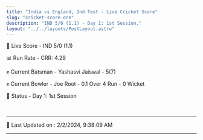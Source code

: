 ```yaml
---
title: "India vs England, 2nd Test - Live Cricket Score"
slug: "cricket-score-one"
description: "IND 5/0 (1.1) - Day 1: 1st Session."
layout: "../../layouts/PostLayout.astro"
---
```


🔴 Live Score - IND 5/0 (1.1)  

📊 Run Rate - CRR: 4.29  

✊ Current Batsman - Yashasvi Jaiswal - 5(7)  

✊ Current Bowler - Joe Root - 0.1 Over 4 Run - 0 Wicket  

📑 Status - Day 1: 1st Session

<br />

***

📝 Last Updated on : 2/2/2024, 9:38:09 AM

***

